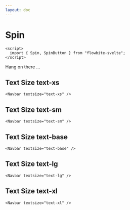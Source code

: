 ```yaml
---
layout: doc
---
```


<script>
  import { Spin, SpinButton } from "flowbite-svelte";
</script>

<h1 class="text-3xl w-full dark:text-white">Spin</h1>


```svelte
<script>
  import { Spin, SpinButton } from "flowbite-svelte";
</script>
```
<Spin />

<Spin color="green" />
<Spin color="red" size="w-10 h-10" />
<Spin color="yellow" align="text-center" />
<Spin color="purple" align="text-right" />
<Spin color="pink" align="text-left" />

<SpinButton color="blue" />
<SpinButton>Hang on there ...</SpinButton>


<h2 class="text-lg mt-8 dark:text-white">Text Size text-xs</h2>

```svelte
<Navbar textsize="text-xs" />
```

<div class="container w-full rounded-xl my-4 mx-auto bg-gradient-to-r bg-white dark:bg-gray-900 border border-gray-200 dark:border-gray-700 p-2 sm:p-6">
<Navbar textsize="text-xs" />
</div>

<h2 class="text-lg mt-8 dark:text-white">Text Size text-sm</h2>

```svelte
<Navbar textsize="text-sm" />
```

<div class="container w-full rounded-xl my-4 mx-auto bg-gradient-to-r bg-white dark:bg-gray-900 border border-gray-200 dark:border-gray-700 p-2 sm:p-6">
<Navbar textsize="text-sm" />
</div>

<h2 class="text-lg mt-8 dark:text-white">Text Size text-base</h2>

```svelte
<Navbar textsize="text-base" />
```

<div class="container w-full rounded-xl my-4 mx-auto bg-gradient-to-r bg-white dark:bg-gray-900 border border-gray-200 dark:border-gray-700 p-2 sm:p-6">
<Navbar textsize="text-base" />
</div>

<h2 class="text-lg mt-8 dark:text-white">Text Size text-lg</h2>

```svelte
<Navbar textsize="text-lg" />
```

<div class="container w-full rounded-xl my-4 mx-auto bg-gradient-to-r bg-white dark:bg-gray-900 border border-gray-200 dark:border-gray-700 p-2 sm:p-6">
<Navbar textsize="text-lg" />
</div>

<h2 class="text-lg mt-8 dark:text-white">Text Size text-xl</h2>

```svelte
<Navbar textsize="text-xl" />
```

<div class="container w-full rounded-xl my-4 mx-auto bg-gradient-to-r bg-white dark:bg-gray-900 border border-gray-200 dark:border-gray-700 p-2 sm:p-6">
<Navbar textsize="text-xl" />
</div>